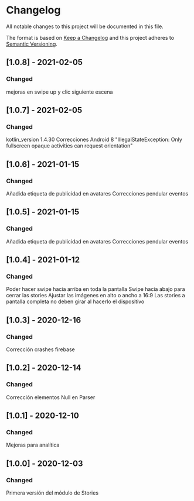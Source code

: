 # Changelog
All notable changes to this project will be documented in this file.

The format is based on [Keep a Changelog](http://keepachangelog.com/en/1.0.0/)
and this project adheres to [Semantic Versioning](http://semver.org/spec/v2.0.0.html).

## [1.0.8] - 2021-02-05
### Changed
mejoras en swipe up y clic siguiente escena

## [1.0.7] - 2021-02-05
### Changed
kotlin_version 1.4.30
Correcciones Android 8 "IllegalStateException: Only fullscreen opaque activities can request orientation"

## [1.0.6] - 2021-01-15
### Changed
Añadida etiqueta de publicidad en avatares
Correcciones pendular eventos

## [1.0.5] - 2021-01-15
### Changed
Añadida etiqueta de publicidad en avatares
Correcciones pendular eventos

## [1.0.4] - 2021-01-12
### Changed
Poder hacer swipe hacia arriba en toda la pantalla
Swipe hacia abajo para cerrar las stories
Ajustar las imágenes en alto o ancho a 16:9
Las stories a pantalla completa no deben girar al hacerlo el dispositivo

## [1.0.3] - 2020-12-16
### Changed
Corrección crashes firebase

## [1.0.2] - 2020-12-14
### Changed
Corrección elementos Null en Parser

## [1.0.1] - 2020-12-10
### Changed
Mejoras para analítica

## [1.0.0] - 2020-12-03
### Changed
Primera versión del módulo de Stories